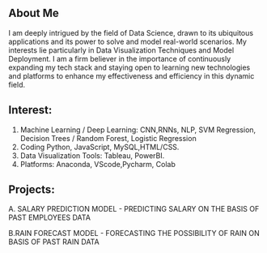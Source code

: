 
## About Me
I am deeply intrigued by the field of Data Science, drawn to its ubiquitous applications and its power to solve and model real-world scenarios. My interests lie particularly in Data Visualization Techniques and Model Deployment. I am a firm believer in the importance of continuously expanding my tech stack and staying open to learning new technologies and platforms to enhance my effectiveness and efficiency in this dynamic field.

## Interest:
1. Machine Learning / Deep Learning: CNN,RNNs, NLP, SVM Regression, Decision Trees / Random Forest, Logistic Regression
2. Coding Python, JavaScript, MySQL,HTML/CSS.
3. Data Visualization Tools: Tableau, PowerBI.
4. Platforms: Anaconda, VScode,Pycharm, Colab

## Projects:
A. SALARY PREDICTION MODEL - PREDICTING SALARY ON THE BASIS OF PAST EMPLOYEES DATA

B.RAIN FORECAST MODEL - FORECASTING THE POSSIBILITY OF RAIN ON BASIS OF PAST RAIN DATA
